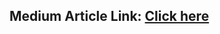 ## Medium Article Link: [Click here](https://medium.com/@naman884/how-to-build-and-deploy-scalable-ml-models-in-snowflake-using-snowpark-and-python-edf24cef4e5f) 

